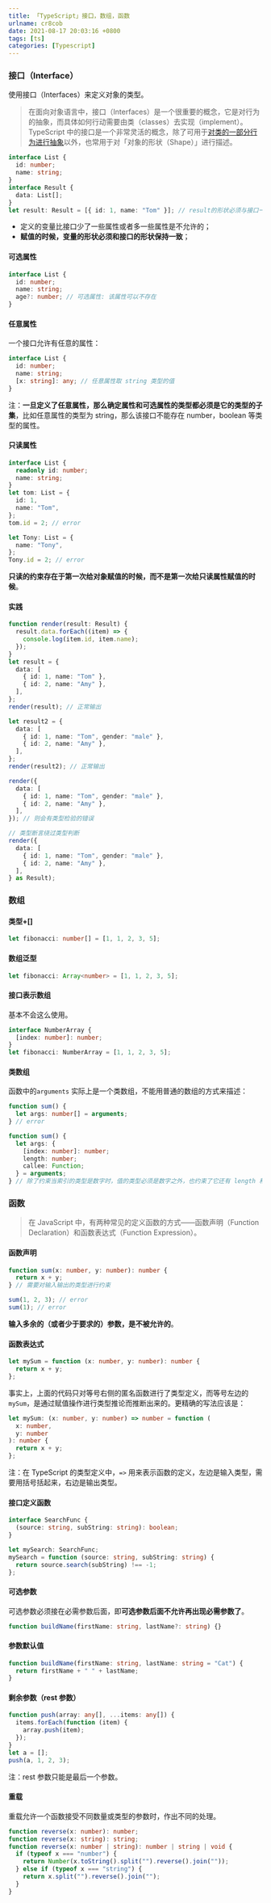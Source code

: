 ```yaml
---
title: 「TypeScript」接口，数组，函数
urlname: cr8cob
date: 2021-08-17 20:03:16 +0800
tags: [ts]
categories: [Typescript]
---
```


### 接口（Interface）

使用接口（Interfaces）来定义对象的类型。

> 在面向对象语言中，接口（Interfaces）是一个很重要的概念，它是对行为的抽象，而具体如何行动需要由类（classes）去实现（implement）。
> TypeScript 中的接口是一个非常灵活的概念，除了可用于[对类的一部分行为进行抽象](http://ts.xcatliu.com/advanced/class-and-interfaces.html#%E7%B1%BB%E5%AE%9E%E7%8E%B0%E6%8E%A5%E5%8F%A3)以外，也常用于对「对象的形状（Shape）」进行描述。

```typescript
interface List {
  id: number;
  name: string;
}
interface Result {
  data: List[];
}
let result: Result = [{ id: 1, name: "Tom" }]; // result的形状必须与接口一致
```

- 定义的变量比接口少了一些属性或者多一些属性是不允许的；
- **赋值的时候，变量的形状必须和接口的形状保持一致**；

#### 可选属性

```typescript
interface List {
  id: number;
  name: string;
  age?: number; // 可选属性: 该属性可以不存在
}
```

#### 任意属性

一个接口允许有任意的属性：

```typescript
interface List {
  id: number;
  name: string;
  [x: string]: any; // 任意属性取 string 类型的值
}
```

注：**一旦定义了任意属性，那么确定属性和可选属性的类型都必须是它的类型的子集**，比如任意属性的类型为 string，那么该接口不能存在 number，boolean 等类型的属性。

#### 只读属性

```typescript
interface List {
  readonly id: number;
  name: string;
}
let tom: List = {
  id: 1,
  name: "Tom",
};
tom.id = 2; // error

let Tony: List = {
  name: "Tony",
};
Tony.id = 2; // error
```

**只读的约束存在于第一次给对象赋值的时候，而不是第一次给只读属性赋值的时候**。

#### 实践

```typescript
function render(result: Result) {
  result.data.forEach((item) => {
    console.log(item.id, item.name);
  });
}
let result = {
  data: [
    { id: 1, name: "Tom" },
    { id: 2, name: "Amy" },
  ],
};
render(result); // 正常输出

let result2 = {
  data: [
    { id: 1, name: "Tom", gender: "male" },
    { id: 2, name: "Amy" },
  ],
};
render(result2); // 正常输出

render({
  data: [
    { id: 1, name: "Tom", gender: "male" },
    { id: 2, name: "Amy" },
  ],
}); // 则会有类型检验的错误

// 类型断言绕过类型判断
render({
  data: [
    { id: 1, name: "Tom", gender: "male" },
    { id: 2, name: "Amy" },
  ],
} as Result);
```

### 数组

#### 类型+[]

```typescript
let fibonacci: number[] = [1, 1, 2, 3, 5];
```

#### 数组泛型

```typescript
let fibonacci: Array<number> = [1, 1, 2, 3, 5];
```

#### 接口表示数组

基本不会这么使用。

```typescript
interface NumberArray {
  [index: number]: number;
}
let fibonacci: NumberArray = [1, 1, 2, 3, 5];
```

#### 类数组

函数中的`arguments` 实际上是一个类数组，不能用普通的数组的方式来描述：

```typescript
function sum() {
  let args: number[] = arguments;
} // error

function sum() {
  let args: {
    [index: number]: number;
    length: number;
    callee: Function;
  } = arguments;
} // 除了约束当索引的类型是数字时，值的类型必须是数字之外，也约束了它还有 length 和 callee 两个属性。
```

### 函数

> 在 JavaScript 中，有两种常见的定义函数的方式——函数声明（Function Declaration）和函数表达式（Function Expression）。

#### 函数声明

```typescript
function sum(x: number, y: number): number {
  return x + y;
} // 需要对输入输出的类型进行约束

sum(1, 2, 3); // error
sum(1); // error
```

**输入多余的（或者少于要求的）参数，是不被允许的**。

#### 函数表达式

```typescript
let mySum = function (x: number, y: number): number {
  return x + y;
};
```

事实上，上面的代码只对等号右侧的匿名函数进行了类型定义，而等号左边的 `mySum`，是通过赋值操作进行类型推论而推断出来的。更精确的写法应该是：

```typescript
let mySum: (x: number, y: number) => number = function (
  x: number,
  y: number
): number {
  return x + y;
};
```

注：在 TypeScript 的类型定义中，`=>` 用来表示函数的定义，左边是输入类型，需要用括号括起来，右边是输出类型。

#### 接口定义函数

```typescript
interface SearchFunc {
  (source: string, subString: string): boolean;
}

let mySearch: SearchFunc;
mySearch = function (source: string, subString: string) {
  return source.search(subString) !== -1;
};
```

#### 可选参数

可选参数必须接在必需参数后面，即**可选参数后面不允许再出现必需参数了**。

```typescript
function buildName(firstName: string, lastName?: string) {}
```

#### 参数默认值

```typescript
function buildName(firstName: string, lastName: string = "Cat") {
  return firstName + " " + lastName;
}
```

#### 剩余参数（rest 参数）

```typescript
function push(array: any[], ...items: any[]) {
  items.forEach(function (item) {
    array.push(item);
  });
}
let a = [];
push(a, 1, 2, 3);
```

注：rest 参数只能是最后一个参数。

#### 重载

重载允许一个函数接受不同数量或类型的参数时，作出不同的处理。

```typescript
function reverse(x: number): number;
function reverse(x: string): string;
function reverse(x: number | string): number | string | void {
  if (typeof x === "number") {
    return Number(x.toString().split("").reverse().join(""));
  } else if (typeof x === "string") {
    return x.split("").reverse().join("");
  }
}
```
